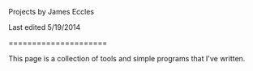 Projects by James Eccles

Last edited 5/19/2014

=====================

This page is a collection of tools and simple programs that I've written.
